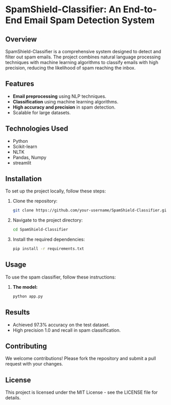 # SpamShield-Classifier: An End-to-End Email Spam Detection System

## Overview
SpamShield-Classifier is a comprehensive system designed to detect and filter out spam emails. The project combines natural language processing techniques with machine learning algorithms to classify emails with high precision, reducing the likelihood of spam reaching the inbox.

## Features
- **Email preprocessing** using NLP techniques.
- **Classification** using machine learning algorithms.
- **High accuracy and precision** in spam detection.
- Scalable for large datasets.

## Technologies Used
- Python
- Scikit-learn
- NLTK
- Pandas, Numpy
- streamlit

## Installation
To set up the project locally, follow these steps:

1. Clone the repository:
    ```bash
    git clone https://github.com/your-username/SpamShield-Classifier.git
    ```

2. Navigate to the project directory:
    ```bash
    cd SpamShield-Classifier
    ```

3. Install the required dependencies:
    ```bash
    pip install -r requirements.txt
    ```

## Usage
To use the spam classifier, follow these instructions:

1. **The model:**
    ```bash
    python app.py
    ```

## Results
- Achieved 97.3% accuracy on the test dataset.
- High precision 1.0 and recall in spam classification.
  

## Contributing
We welcome contributions! Please fork the repository and submit a pull request with your changes.

## License
This project is licensed under the MIT License - see the LICENSE file for details.

